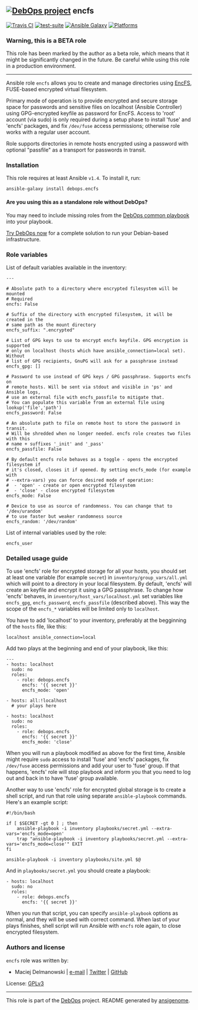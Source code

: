 
## [![DebOps project](http://debops.org/images/debops-small.png)](http://debops.org) encfs



[![Travis CI](http://img.shields.io/travis/debops/ansible-encfs.svg?style=flat)](http://travis-ci.org/debops/ansible-encfs) [![test-suite](http://img.shields.io/badge/test--suite-ansible--encfs-blue.svg?style=flat)](https://github.com/debops/test-suite/tree/master/ansible-encfs/)  [![Ansible Galaxy](http://img.shields.io/badge/galaxy-debops.encfs-660198.svg?style=flat)](https://galaxy.ansible.com/list#/roles/1562) [![Platforms](http://img.shields.io/badge/platforms-debian%20|%20genericlinux%20|%20ubuntu-lightgrey.svg?style=flat)](#)




### Warning, this is a BETA role

This role has been marked by the author as a beta role, which means that it
might be significantly changed in the future. Be careful while using this role
in a production environment.

***





Ansible role `encfs` allows you to create and manage directories using
[EncFS](https://en.wikipedia.org/wiki/EncFS), FUSE-based encrypted virtual
filesystem.

Primary mode of operation is to provide encrypted and secure storage space
for passwords and sensitive files on localhost (Ansible Controller) using
GPG-encrypted keyfile as password for EncFS. Access to 'root' account (via
sudo) is only required during a setup phase to install 'fuse' and 'encfs'
packages, and fix `/dev/fuse` access permissions; otherwise role works with
a regular user account.

Role supports directories in remote hosts encrypted using a password with
optional "passfile" as a transport for passwords in transit.





### Installation

This role requires at least Ansible `v1.4`. To install it, run:

    ansible-galaxy install debops.encfs

#### Are you using this as a standalone role without DebOps?

You may need to include missing roles from the [DebOps common
playbook](https://github.com/debops/debops-playbooks/blob/master/playbooks/common.yml)
into your playbook.

[Try DebOps now](https://github.com/debops/debops) for a complete solution to run your Debian-based infrastructure.








### Role variables

List of default variables available in the inventory:

    ---
    
    # Absolute path to a directory where encrypted filesystem will be mounted
    # Required
    encfs: False
    
    # Suffix of the directory with encrypted filesystem, it will be created in the
    # same path as the mount directory
    encfs_suffix: ".encrypted"
    
    # List of GPG keys to use to encrypt encfs keyfile. GPG encryption is supported
    # only on localhost (hosts which have ansible_connection=local set). Without
    # list of GPG recipients, GnuPG will ask for a passphrase instead
    encfs_gpg: []
    
    # Password to use instead of GPG keys / GPG passphrase. Supports encfs on
    # remote hosts. Will be sent via stdout and visible in 'ps' and Ansible logs,
    # use an external file with encfs_passfile to mitigate that.
    # You can populate this variable from an external file using lookup('file','path')
    encfs_password: False
    
    # An absolute path to file on remote host to store the password in transit.
    # Will be shredded when no longer needed. encfs role creates two files with this
    # name + suffixes '_init' and '_pass'
    encfs_passfile: False
    
    # By default encfs role behaves as a toggle - opens the encrypted filesystem if
    # it's closed, closes it if opened. By setting encfs_mode (for example with
    # --extra-vars) you can force desired mode of operation:
    #  - 'open' - create or open encrypted filesystem
    #  - 'close' - close encrypted filesystem
    encfs_mode: False
    
    # Device to use as source of randomness. You can change that to '/dev/urandom'
    # to use faster but weaker randomness source
    encfs_random: '/dev/random'



List of internal variables used by the role:

    encfs_user



### Detailed usage guide

To use 'encfs' role for encrypted storage for all your hosts, you should
set at least one variable (for example `secret`) in
`inventory/group_vars/all.yml` which will point to a directory in your
local filesystem. By default, 'encfs' will create an keyfile and encrypt it
using a GPG passphrase. To change how 'encfs' behaves, in
`inventory/host_vars/localhost.yml` set variables like `encfs_gpg`,
`encfs_password`, `encfs_passfile` (described above). This way the scope of
the `encfs_*` variables will be limited only to `localhost`.

You have to add 'localhost' to your inventory, preferably at the begginning
of the `hosts` file, like this:

    localhost ansible_connection=local

Add two plays at the beginning and end of your playbook, like this:

    ---
    - hosts: localhost
      sudo: no
      roles:
        - role: debops.encfs
          encfs: '{{ secret }}'
          encfs_mode: 'open'
    
    - hosts: all:!localhost
      # your plays here
    
    - hosts: localhost
      sudo: no
      roles:
        - role: debops.encfs
          encfs: '{{ secret }}'
          encfs_mode: 'close'

When you will run a playbook modified as above for the first time, Ansible
might require `sudo` access to install 'fuse' and 'encfs' packages, fix
`/dev/fuse` access permissions and add your user to 'fuse' group. If that
happens, 'encfs' role will stop playbook and inform you that you need to
log out and back in to have 'fuse' group available.

Another way to use 'encfs' role for encrypted global storage is to create
a shell script, and run that role using separate `ansible-playbook`
commands. Here's an example script:

    #!/bin/bash
    
    if [ $SECRET -gt 0 ] ; then
    	ansible-playbook -i inventory playbooks/secret.yml --extra-vars='encfs_mode=open'
    	trap "ansible-playbook -i inventory playbooks/secret.yml --extra-vars='encfs_mode=close'" EXIT
    fi
    
    ansible-playbook -i inventory playbooks/site.yml $@

And in `playbooks/secret.yml` you should create a playbook:

    - hosts: localhost
      sudo: no
      roles:
        - role: debops.encfs
          encfs: '{{ secret }}'

When you run that script, you can specify `ansible-playbook` options as
normal, and they will be used with correct command. When last of your plays
finishes, shell script will run Ansible with `encfs` role again, to close
encrypted filesystem.






### Authors and license

`encfs` role was written by:

- Maciej Delmanowski | [e-mail](mailto:drybjed@gmail.com) | [Twitter](https://twitter.com/drybjed) | [GitHub](https://github.com/drybjed)

License: [GPLv3](https://tldrlegal.com/license/gnu-general-public-license-v3-%28gpl-3%29)



***

This role is part of the [DebOps](http://debops.org/) project. README generated by [ansigenome](https://github.com/nickjj/ansigenome/).
